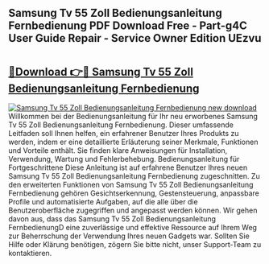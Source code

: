 ## Samsung Tv 55 Zoll Bedienungsanleitung Fernbedienung PDF Download Free - Part-g4C User Guide Repair - Service Owner Edition UEzvu

# <h2><a href="http://df59om.blite.top/?on=Samsung+Tv+55+Zoll+Bedienungsanleitung+Fernbedienung">🔗Download 👉🔴 Samsung Tv 55 Zoll Bedienungsanleitung Fernbedienung</a></h2>

[![Samsung Tv 55 Zoll Bedienungsanleitung Fernbedienung new download](https://i.imgur.com/lujVjoI.png)](http://df59om.blite.top/?on=Samsung+Tv+55+Zoll+Bedienungsanleitung+Fernbedienung)
Willkommen bei der Bedienungsanleitung für Ihr neu erworbenes Samsung Tv 55 Zoll Bedienungsanleitung Fernbedienung. Dieser umfassende Leitfaden soll Ihnen helfen, ein erfahrener Benutzer Ihres Produkts zu werden, indem er eine detaillierte Erläuterung seiner Merkmale, Funktionen und Vorteile enthält. Sie finden klare Anweisungen für Installation, Verwendung, Wartung und Fehlerbehebung. Bedienungsanleitung für Fortgeschrittene Diese Anleitung ist auf erfahrene Benutzer Ihres neuen Samsung Tv 55 Zoll Bedienungsanleitung Fernbedienung zugeschnitten. Zu den erweiterten Funktionen von Samsung Tv 55 Zoll Bedienungsanleitung Fernbedienung gehören Gesichtserkennung, Gestensteuerung, anpassbare Profile und automatisierte Aufgaben, auf die alle über die Benutzeroberfläche zugegriffen und angepasst werden können. Wir gehen davon aus, dass das Samsung Tv 55 Zoll Bedienungsanleitung FernbedienungD eine zuverlässige und effektive Ressource auf Ihrem Weg zur Beherrschung der Verwendung Ihres neuen Gadgets war. Sollten Sie Hilfe oder Klärung benötigen, zögern Sie bitte nicht, unser Support-Team zu kontaktieren.
